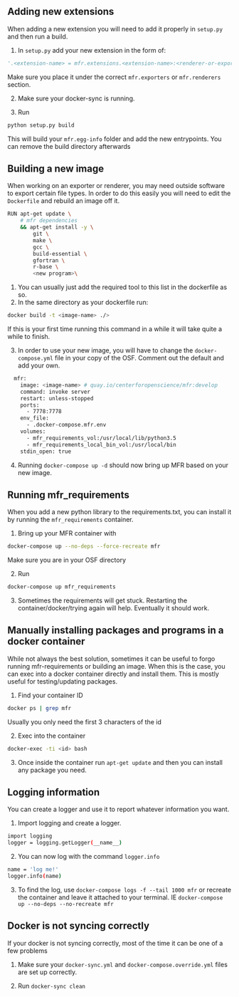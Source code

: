 ## Adding new extensions
When adding a new extension you will need to add it properly in `setup.py` and then run a build.

1. In `setup.py` add your new extension in the form of:
```python
'.<extension-name> = mfr.extensions.<extension-name>:<renderer-or-exporter-name>',

```
Make sure you place it under the correct `mfr.exporters` or `mfr.renderers` section.

2. Make sure your docker-sync is running.

3. Run
```bash
python setup.py build
```
This will build your `mfr.egg-info` folder and add the new entrypoints. You can remove the build directory afterwards

## Building a new image
When working on an exporter or renderer, you may need outside software to export certain file types. In order to do this easily you will  need to edit the `Dockerfile` and rebuild an image off it.

```bash
RUN apt-get update \
    # mfr dependencies
    && apt-get install -y \
        git \
        make \
        gcc \
        build-essential \
        gfortran \
        r-base \
        <new program>\
```

1. You can usually just add the required tool to this list in the dockerfile as so.
2. In the same directory as your dockerfile run:
``` bash
docker build -t <image-name> ./>
```
If this is your first time running this command in a while it will take quite a while to finish.

3. In order to use your new image, you will have to change the `docker-compose.yml` file in your copy of the OSF. Comment out the default and add your own.

```bash
  mfr:
    image: <image-name> # quay.io/centerforopenscience/mfr:develop
    command: invoke server
    restart: unless-stopped
    ports:
      - 7778:7778
    env_file:
      - .docker-compose.mfr.env
    volumes:
      - mfr_requirements_vol:/usr/local/lib/python3.5
      - mfr_requirements_local_bin_vol:/usr/local/bin
    stdin_open: true
```

4. Running `docker-compose up -d` should now bring up MFR based on your new image.


## Running mfr_requirements
When you add a new python library to the requirements.txt, you can install it by running the `mfr_requirements` container.

1. Bring up your MFR container with
```bash
docker-compose up --no-deps --force-recreate mfr
```
Make sure you are in your OSF directory

2.  Run
```bash
docker-compose up mfr_requirements
```

3. Sometimes the requirements will get stuck. Restarting the container/docker/trying again will help. Eventually it should work.

## Manually installing packages and programs in a docker container
While not always the best solution, sometimes it can be useful to forgo running mfr-requirements or building an image. When this is the case, you can exec into a docker container directly and install them. This is mostly useful for testing/updating packages.

1. Find your container ID

```bash
docker ps | grep mfr
```
Usually you only need the first 3 characters of the id

2. Exec into the container
```bash
docker-exec -ti <id> bash
```

3. Once inside the container run `apt-get update` and then you can install any package you need.

## Logging information
You can create a logger and use it to report whatever information you want.

1. Import logging and create a logger.

```bash
import logging
logger = logging.getLogger(__name__)
```

2. You can now log with the command `logger.info`

```bash
name = 'log me!'
logger.info(name)
```
3. To find the log, use `docker-compose logs -f --tail 1000 mfr` or recreate the container and leave it attached to your terminal. IE `docker-compose up --no-deps --no-recreate mfr`

## Docker is not syncing correctly
If your docker is not syncing correctly, most of the time it can be one of a few problems

1. Make sure your `docker-sync.yml` and `docker-compose.override.yml` files are set up correctly.

2. Run `docker-sync clean`

